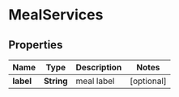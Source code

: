 

# MealServices


## Properties

| Name | Type | Description | Notes |
|------------ | ------------- | ------------- | -------------|
|**label** | **String** | meal label |  [optional] |




